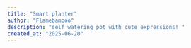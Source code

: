 ```yaml
---
title: "Smart planter"
author: "Flamebamboo"
description: "self watering pot with cute expressions! "
created_at: "2025-06-20"
---
```


